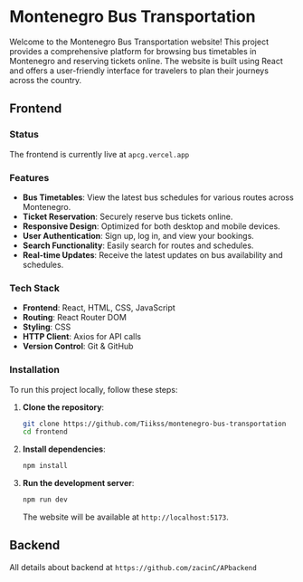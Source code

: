 # Montenegro Bus Transportation

Welcome to the Montenegro Bus Transportation website! This project provides a comprehensive platform for browsing bus timetables in Montenegro and reserving tickets online. The website is built using React and offers a user-friendly interface for travelers to plan their journeys across the country.

## Frontend

### Status

The frontend is currently live at `apcg.vercel.app`

### Features

-   **Bus Timetables**: View the latest bus schedules for various routes across Montenegro.
-   **Ticket Reservation**: Securely reserve bus tickets online.
-   **Responsive Design**: Optimized for both desktop and mobile devices.
-   **User Authentication**: Sign up, log in, and view your bookings.
-   **Search Functionality**: Easily search for routes and schedules.
-   **Real-time Updates**: Receive the latest updates on bus availability and schedules.

### Tech Stack

-   **Frontend**: React, HTML, CSS, JavaScript
-   **Routing**: React Router DOM
-   **Styling**: CSS
-   **HTTP Client**: Axios for API calls
-   **Version Control**: Git & GitHub

### Installation

To run this project locally, follow these steps:

1. **Clone the repository**:

    ```bash
    git clone https://github.com/Tiikss/montenegro-bus-transportation
    cd frontend
    ```

2. **Install dependencies**:

    ```bash
    npm install
    ```

3. **Run the development server**:

    ```bash
    npm run dev
    ```

    The website will be available at `http://localhost:5173`.

## Backend

All details about backend at `https://github.com/zacinC/APbackend`
